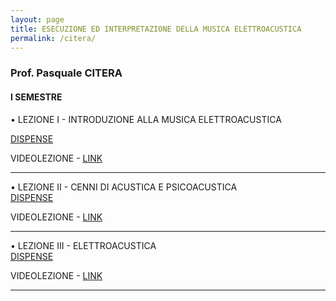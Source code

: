```yaml
---
layout: page
title: ESECUZIONE ED INTERPRETAZIONE DELLA MUSICA ELETTROACUSTICA
permalink: /citera/
---
```


### Prof. Pasquale CITERA
#### I SEMESTRE

• LEZIONE I - INTRODUZIONE ALLA MUSICA ELETTROACUSTICA   

<a href="https://www.dropbox.com/s/hwqmky74fenxxa2/01_MASTER_primaLezione.pdf?dl=0" target="_blank">DISPENSE</a>

VIDEOLEZIONE -
<a href="https://www.youtube.com/watch?v=7Gwv6OgUwrE" target="_blank">LINK</a>


---

• LEZIONE II - CENNI DI ACUSTICA E PSICOACUSTICA   
<a href="https://www.dropbox.com/s/xonady0hw1tyvm5/02_MASTER_secondaLezione.pdf?dl=0" target="_blank">DISPENSE</a>

VIDEOLEZIONE -
<a href="https://www.youtube.com/watch?v=bDzALxAYAro" target="_blank">LINK</a>

---



• LEZIONE III - ELETTROACUSTICA   
<a href="https://www.dropbox.com/s/vb82ppoiqzky8zc/03_MASTER_TerzaLezione.pdf?dl=0" target="_blank">DISPENSE</a>

VIDEOLEZIONE -
<a href="https://www.youtube.com/watch?v=O64VSGlc7mg" target="_blank">LINK</a>

---

